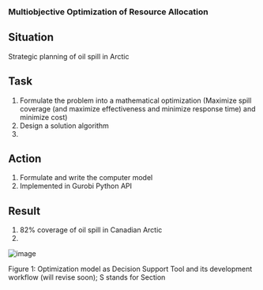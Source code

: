 ### Multiobjective Optimization of Resource Allocation

## Situation
Strategic planning of oil spill in Arctic
## Task
1. Formulate the problem into a mathematical optimization (Maximize spill coverage (and maximize effectiveness and minimize response time) and minimize cost)
2. Design a solution algorithm
3.
## Action
1. Formulate and write the computer model 
2. Implemented in Gurobi Python API
## Result
1. 82% coverage of oil spill in Canadian Arctic
2. 


![image](https://github.com/tanmoyie/MIP-Python-Lamoscad/assets/19787712/42ad9c38-8b20-4777-b25e-f1395352efe5)

Figure 1: Optimization model as Decision Support Tool and its development workflow (will revise soon); S stands for Section
